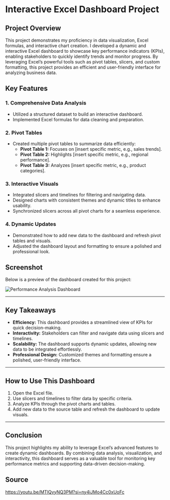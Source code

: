 # Interactive Excel Dashboard Project

## Project Overview
This project demonstrates my proficiency in data visualization, Excel formulas, and interactive chart creation. I developed a dynamic and interactive Excel dashboard to showcase key performance indicators (KPIs), enabling stakeholders to quickly identify trends and monitor progress. By leveraging Excel’s powerful tools such as pivot tables, slicers, and custom formatting, this project provides an efficient and user-friendly interface for analyzing business data.

## Key Features

### 1. Comprehensive Data Analysis
- Utilized a structured dataset to build an interactive dashboard.
- Implemented Excel formulas for data cleaning and preparation.

### 2. Pivot Tables
- Created multiple pivot tables to summarize data efficiently:
  - **Pivot Table 1:** Focuses on [insert specific metric, e.g., sales trends].
  - **Pivot Table 2:** Highlights [insert specific metric, e.g., regional performance].
  - **Pivot Table 3:** Analyzes [insert specific metric, e.g., product categories].

### 3. Interactive Visuals
- Integrated slicers and timelines for filtering and navigating data.
- Designed charts with consistent themes and dynamic titles to enhance usability.
- Synchronized slicers across all pivot charts for a seamless experience.

### 4. Dynamic Updates
- Demonstrated how to add new data to the dashboard and refresh pivot tables and visuals.
- Adjusted the dashboard layout and formatting to ensure a polished and professional look.

## Screenshot
Below is a preview of the dashboard created for this project:

![Performance Analysis Dashboard](https://github.com/user-attachments/assets/f386a58b-0329-4f06-8412-2b789bd175b9)

---

## Key Takeaways
- **Efficiency:** This dashboard provides a streamlined view of KPIs for quick decision-making.
- **Interactivity:** Stakeholders can filter and navigate data using slicers and timelines.
- **Scalability:** The dashboard supports dynamic updates, allowing new data to be integrated effortlessly.
- **Professional Design:** Customized themes and formatting ensure a polished, user-friendly interface.

---

## How to Use This Dashboard
1. Open the Excel file.
2. Use slicers and timelines to filter data by specific criteria.
3. Analyze KPIs through the pivot charts and tables.
4. Add new data to the source table and refresh the dashboard to update visuals.

---

## Conclusion
This project highlights my ability to leverage Excel’s advanced features to create dynamic dashboards. By combining data analysis, visualization, and interactivity, this dashboard serves as a valuable tool for monitoring key performance metrics and supporting data-driven decision-making.

## Source

https://youtu.be/MTlQvyNQ3PM?si=ny4iJMo4Cc0xUoFc

